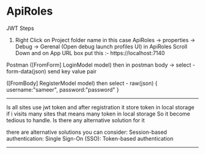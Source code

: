# ApiRoles

JWT Steps
1) Right Click on Project folder name in this case 
ApiRoles -> properties -> Debug -> Gerenal (Open debug launch profiles UI) 
in ApiRoles Scroll Down and on 
App URL box put this :- https://localhost:7140

Postman 
([FromForm] LoginModel model)
then in postman body -> 
select - form-data(json) 
send key value pair

([FromBody] RegisterModel model)
then 
select - raw(json)
{
    username:"sameer",
    password:"password"
}

----------------------------------------------------------------------------------------------------------------------
Is all sites use jwt token
and after registration it store token in local storage
if i visits many sites that means many token in local storage
So it become tedious to handle. Is there any alternative solution for it

there are alternative solutions you can consider:
Session-based authentication:
Single Sign-On (SSO): 
Token-based authentication

-----------------------------------------------------------------------------------------------------------------------
